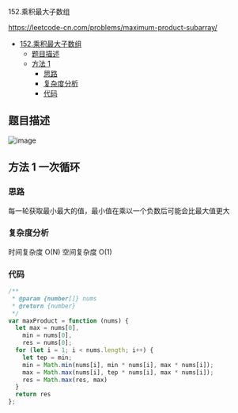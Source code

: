 152.乘积最大子数组

https://leetcode-cn.com/problems/maximum-product-subarray/
- [152.乘积最大子数组](#152.乘积最大子数组)
  - [题目描述](#题目描述)
  - [方法 1](#方法-1-一次循环)
    - [思路](#思路)
    - [复杂度分析](#复杂度分析)
    - [代码](#代码)

## 题目描述
![image](https://user-images.githubusercontent.com/32665965/135754356-f5612393-82e6-4723-8c59-7416312e6d0f.png)

## 方法 1 一次循环

### 思路
每一轮获取最小最大的值，最小值在乘以一个负数后可能会比最大值更大

### 复杂度分析
时间复杂度 O(N)
空间复杂度 O(1)

### 代码
```js
/**
 * @param {number[]} nums
 * @return {number}
 */
var maxProduct = function (nums) {
  let max = nums[0],
    min = nums[0],
    res = nums[0];
  for (let i = 1; i < nums.length; i++) {
    let tep = min;
    min = Math.min(nums[i], min * nums[i], max * nums[i]);
    max = Math.max(nums[i], tep * nums[i], max * nums[i]);
    res = Math.max(res, max)
  }
  return res
};
```
